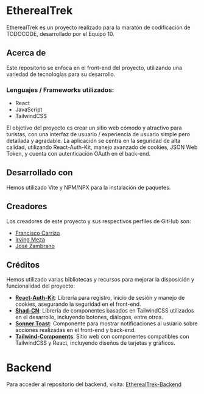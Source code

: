 
# EtherealTrek

EtherealTrek es un proyecto realizado para la maratón de codificación de TODOCODE, desarrollado por el Equipo 10.

## Acerca de

Este repositorio se enfoca en el front-end del proyecto, utilizando una variedad de tecnologías para su desarrollo.

### Lenguajes / Frameworks utilizados:
- React
- JavaScript
- TailwindCSS

El objetivo del proyecto es crear un sitio web cómodo y atractivo para turistas, con una interfaz de usuario / experiencia de usuario simple pero detallada y agradable. La aplicación se centra en la seguridad de alta calidad, utilizando React-Auth-Kit, manejo avanzado de cookies, JSON Web Token, y cuenta con autenticación OAuth en el back-end.

## Desarrollado con

Hemos utilizado Vite y NPM/NPX para la instalación de paquetes.

## Creadores

Los creadores de este proyecto y sus respectivos perfiles de GitHub son:

- [Francisco Carrizo](https://github.com/FrancarriYT)
- [Irving Meza](https://github.com/IrvingMeza95)
- [José Zambrano](https://github.com/21Zam03)
## Créditos

Hemos utilizado varias bibliotecas y recursos para mejorar la disposición y funcionalidad del proyecto:

- **[React-Auth-Kit](https://authkit.arkadip.dev)**: Librería para registro, inicio de sesión y manejo de cookies, asegurando la seguridad en el front-end.
- **[Shad-CN](https://ui.shadcn.com)**: Librería de componentes basados en TailwindCSS utilizados en el desarrollo, incluyendo botones, diálogos, entre otros.
- **[Sonner Toast](https://sonner.emilkowal.ski)**: Componente para mostrar notificaciones al usuario sobre acciones realizadas en el front-end y back-end.
- **[Tailwind-Components](https://tailwindcomponents.com)**: Sitio web con componentes compatibles con TailwindCSS y React, incluyendo diseños de tarjetas y gráficos.

# Backend

Para acceder al repositorio del backend, visita: [EtherealTrek-Backend](https://github.com/FrancarriYT/EtherealTrek-Backend)

